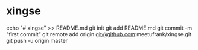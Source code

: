 # xingse
echo "# xingse" >> README.md
git init
git add README.md
git commit -m "first commit"
git remote add origin git@github.com:meetufrank/xingse.git
git push -u origin master
